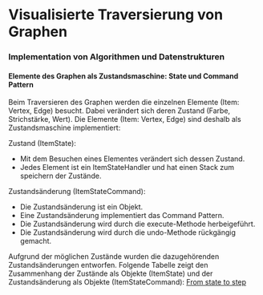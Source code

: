 # Visualisierte Traversierung von Graphen
### Implementation von Algorithmen und Datenstrukturen
 
#### Elemente des Graphen als Zustandsmaschine: State und Command Pattern
Beim Traversieren des Graphen werden die einzelnen Elemente (Item: Vertex, Edge) besucht. Dabei verändert sich deren Zustand (Farbe, Strichstärke, Wert). Die Elemente (Item: Vertex, Edge) sind deshalb als Zustandsmaschine implementiert:

Zustand (ItemState):
- Mit dem Besuchen eines Elementes verändert sich dessen Zustand.
- Jedes Element ist ein ItemStateHandler und hat einen Stack zum speichern der Zustände.

Zustandsänderung (ItemStateCommand):
- Die Zustandsänderung ist ein Objekt.
- Eine Zustandsänderung implementiert das Command Pattern.
- Die Zustandsänderung wird durch die execute-Methode herbeigeführt.
- Die Zustandsänderung wird durch die undo-Methode rückgängig gemacht.


Aufgrund der möglichen Zustände wurden die dazugehörenden Zustandsänderungen entworfen. Folgende Tabelle zeigt den Zusammenhang der Zustände als Objekte (ItemState) und der Zustandsänderung als Objekte (ItemStateCommand):
[From state to step](GraphVisualisierung2/doc/vistra/04_beamer/2_solution/2_framework-parameter/01_graph/04_list_-_from_state_to_step.png "From state to step")

